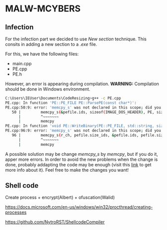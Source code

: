 # MALW-MCYBERS
## Infection
For the infection part we decided to use *New section* technique. This consits in adding a new section to a *.exe* file.

For this, we have the following files:
- main.cpp
- PE.cpp
- PE.h

However, an error is appearing during compilation. **WARNING:** Compilation should be done in Windows environment.

```sh
C:\Users\IEUser\Documents\CodeResizing>g++ -c PE.cpp
PE.cpp: In function 'PE::PE_FILE PE::ParsePE(const char*)':
PE.cpp:50:9: error: 'memcpy_s' was not declared in this scope; did you mean 'memcpy'?
   50 |         memcpy_s(&pefile.ids, sizeof(IMAGE_DOS_HEADER), PE, sizeof(IMAGE_DOS_HEADER));
      |         ^~~~~~~~
      |         memcpy
PE.cpp: In function 'void PE::WriteBinary(PE::PE_FILE, std::string, size_t)':
PE.cpp:96:9: error: 'memcpy_s' was not declared in this scope; did you mean 'memcpy'?
   96 |         memcpy_s(r_ch, pefile.size_ids, &pefile.ids, pefile.size_ids);
      |         ^~~~~~~~
      |         memcpy

```

A possible solution may be change *memcpy_s* by *memcpy*, but if you do it, apper more errors. In order to avoid the new problems when the change is done, probably addapting the code may be enough (visit this [link](https://en.cppreference.com/w/c/string/byte/memcpy) to get more info about it). Feel free to make the changes you want!

## Shell code 
Create process + encrypt(Albert) + ofuscation(Walid)

https://docs.microsoft.com/en-us/windows/win32/procthread/creating-processes


https://github.com/NytroRST/ShellcodeCompiler
